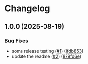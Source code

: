 # Changelog

## 1.0.0 (2025-08-19)


### Bug Fixes

* some release testing ([#1](https://github.com/tzulberti/dotFiles/issues/1)) ([1fdb853](https://github.com/tzulberti/dotFiles/commit/1fdb853a6aa273ef533729378fdfc0e1d16d2db7))
* update the readme ([#2](https://github.com/tzulberti/dotFiles/issues/2)) ([829fd6e](https://github.com/tzulberti/dotFiles/commit/829fd6e712e7023d8f7d07770ebb5ebdbca3969b))

